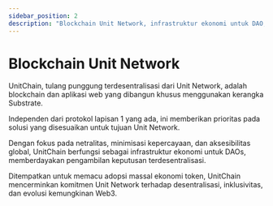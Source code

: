 ```yaml
---
sidebar_position: 2
description: "Blockchain Unit Network, infrastruktur ekonomi untuk DAO, memberdayakan pengambilan keputusan terdesentralisasi."
---
```


# Blockchain Unit Network

UnitChain, tulang punggung terdesentralisasi dari Unit Network, adalah blockchain dan aplikasi web yang dibangun khusus menggunakan kerangka Substrate.

Independen dari protokol lapisan 1 yang ada, ini memberikan prioritas pada solusi yang disesuaikan untuk tujuan Unit Network.

Dengan fokus pada netralitas, minimisasi kepercayaan, dan aksesibilitas global, UnitChain berfungsi sebagai infrastruktur ekonomi untuk DAOs, memberdayakan pengambilan keputusan terdesentralisasi.

Ditempatkan untuk memacu adopsi massal ekonomi token, UnitChain mencerminkan komitmen Unit Network terhadap desentralisasi, inklusivitas, dan evolusi kemungkinan Web3.
